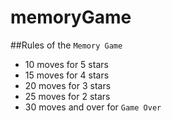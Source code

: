 # memoryGame

##Rules of the `Memory Game`
- 10 moves for 5 stars 
- 15 moves for 4 stars
- 20 moves for 3 stars
- 25 moves for 2 stars
- 30 moves and over for `Game Over`
